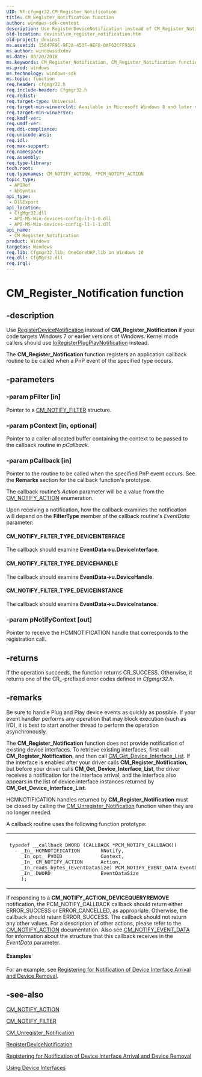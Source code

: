 ```yaml
---
UID: NF:cfgmgr32.CM_Register_Notification
title: CM_Register_Notification function
author: windows-sdk-content
description: Use RegisterDeviceNotification instead of CM_Register_Notification if your code targets Windows 7 or earlier versions of Windows. Kernel mode callers should use IoRegisterPlugPlayNotification instead.
old-location: devinst\cm_register_notification.htm
old-project: devinst
ms.assetid: 15847F9C-9F2A-453F-9EF8-0AF63CFF93C9
ms.author: windowssdkdev
ms.date: 08/20/2018
ms.keywords: CM_Register_Notification, CM_Register_Notification function [Device and Driver Installation], cfgmgr32/CM_Register_Notification, devinst.cm_register_notification
ms.prod: windows
ms.technology: windows-sdk
ms.topic: function
req.header: cfgmgr32.h
req.include-header: Cfgmgr32.h
req.redist: 
req.target-type: Universal
req.target-min-winverclnt: Available in Microsoft Windows 8 and later versions of Windows.
req.target-min-winversvr: 
req.kmdf-ver: 
req.umdf-ver: 
req.ddi-compliance: 
req.unicode-ansi: 
req.idl: 
req.max-support: 
req.namespace: 
req.assembly: 
req.type-library: 
tech.root: 
req.typenames: CM_NOTIFY_ACTION, *PCM_NOTIFY_ACTION
topic_type:
 - APIRef
 - kbSyntax
api_type:
 - DllExport
api_location:
 - CfgMgr32.dll
 - API-MS-Win-devices-config-l1-1-0.dll
 - API-MS-Win-devices-config-l1-1-1.dll
api_name:
 - CM_Register_Notification
product: Windows
targetos: Windows
req.lib: Cfgmgr32.lib; OneCoreUAP.lib on Windows 10
req.dll: CfgMgr32.dll
req.irql: 
---
```


# CM_Register_Notification function


## -description


Use <a href="https://msdn.microsoft.com/82094d95-9af3-4222-9c5e-ce2df9bab5e3">RegisterDeviceNotification</a> instead of <b>CM_Register_Notification</b> if your code targets Windows 7 or earlier versions of Windows. Kernel mode callers should use <a href="https://msdn.microsoft.com/06fd10ab-3478-4b01-b678-24944f17fa9d">IoRegisterPlugPlayNotification</a> instead.

The <b>CM_Register_Notification</b> function registers an application callback routine to be called when a PnP event of the specified type occurs.


## -parameters




### -param pFilter [in]

Pointer to a <a href="https://msdn.microsoft.com/8B6CC440-7B41-4382-9917-6833031D5E1B">CM_NOTIFY_FILTER</a> structure.


### -param pContext [in, optional]

Pointer to a caller-allocated buffer containing the context to be passed to the callback routine in <i>pCallback</i>.


### -param pCallback [in]

Pointer to the routine to be called when the specified PnP event occurs. See the <b>Remarks</b> section for the callback function's prototype.

The callback routine’s <i>Action</i> parameter will be a value from the <a href="https://msdn.microsoft.com/587AF979-8BA2-45A3-90C2-7E0EBB2390EC">CM_NOTIFY_ACTION</a> enumeration.

Upon receiving a notification, how the callback examines the notification will depend on the <b>FilterType</b> member of the callback routine's <i>EventData</i> parameter:





#### CM_NOTIFY_FILTER_TYPE_DEVICEINTERFACE

The callback should examine <b>EventData-&gt;u.DeviceInterface</b>.



#### CM_NOTIFY_FILTER_TYPE_DEVICEHANDLE

The callback should examine <b>EventData-&gt;u.DeviceHandle</b>.



#### CM_NOTIFY_FILTER_TYPE_DEVICEINSTANCE

The callback should examine <b>EventData-&gt;u.DeviceInstance</b>.


### -param pNotifyContext [out]

Pointer to receive the HCMNOTIFICATION handle that corresponds to the registration call.


## -returns



If the operation succeeds, the function returns CR_SUCCESS. Otherwise, it returns one of the CR_-prefixed error codes defined in <i>Cfgmgr32.h</i>.




## -remarks



Be sure to handle Plug and Play device events as quickly as possible.  If your event handler performs any operation that may block execution (such as I/O), it is best to start another thread to perform the operation asynchronously.

The <b>CM_Register_Notification</b> function does not provide notification of existing device interfaces.   To retrieve existing interfaces, first call <b>CM_Register_Notification</b>, and then call <a href="https://msdn.microsoft.com/3f2dfc0f-1bde-40a8-b48c-25b75759e0d8">CM_Get_Device_Interface_List</a>.   If the interface is enabled after your driver calls <b>CM_Register_Notification</b>, but before your driver calls <b>CM_Get_Device_Interface_List</b>, the driver receives a notification for the interface arrival, and the interface also appears in the list of device interface instances returned by <b>CM_Get_Device_Interface_List</b>.

HCMNOTIFICATION handles returned by <b>CM_Register_Notification</b> must be closed by calling the <a href="https://msdn.microsoft.com/1634ECC5-96A2-4B1C-8DCA-64682C8C1444">CM_Unregister_Notification</a> function when they are no longer needed.

A callback routine uses the following function prototype:
		  

<div class="code"><span codelanguage=""><table>
<tr>
<th></th>
</tr>
<tr>
<td>
<pre>typedef __callback DWORD (CALLBACK *PCM_NOTIFY_CALLBACK)(
    _In_ HCMNOTIFICATION       hNotify,
    _In_opt_ PVOID             Context,
    _In_ CM_NOTIFY_ACTION      Action,
    _In_reads_bytes_(EventDataSize) PCM_NOTIFY_EVENT_DATA EventData,
    _In_ DWORD                 EventDataSize
    );</pre>
</td>
</tr>
</table></span></div>
If responding to a <b>CM_NOTIFY_ACTION_DEVICEQUERYREMOVE</b> notification, the PCM_NOTIFY_CALLBACK callback should return either ERROR_SUCCESS or ERROR_CANCELLED, as appropriate.  Otherwise, the callback should return ERROR_SUCCESS. The callback should not return any other values. For a description of other actions, please refer to the <a href="https://msdn.microsoft.com/587AF979-8BA2-45A3-90C2-7E0EBB2390EC">CM_NOTIFY_ACTION</a> documentation.  Also see <a href="https://msdn.microsoft.com/61bd4ea3-9910-4feb-a330-3e0bcdac1ce2">CM_NOTIFY_EVENT_DATA</a> for information about the structure that this callback receives in the <i>EventData</i> parameter.


#### Examples

For an example, see 
     <a href="devinst.registering_for_notification_of_device_interface_arrival_and_device_removal">Registering for Notification of Device Interface Arrival and Device Removal</a>.

<div class="code"></div>



## -see-also




<a href="https://msdn.microsoft.com/587AF979-8BA2-45A3-90C2-7E0EBB2390EC">CM_NOTIFY_ACTION</a>



<a href="https://msdn.microsoft.com/8B6CC440-7B41-4382-9917-6833031D5E1B">CM_NOTIFY_FILTER</a>



<a href="https://msdn.microsoft.com/1634ECC5-96A2-4B1C-8DCA-64682C8C1444">CM_Unregister_Notification</a>



<a href="https://msdn.microsoft.com/82094d95-9af3-4222-9c5e-ce2df9bab5e3">RegisterDeviceNotification</a>



<a href="devinst.registering_for_notification_of_device_interface_arrival_and_device_removal">Registering for Notification of Device Interface Arrival and Device Removal</a>



<a href="https://docs.microsoft.com/en-us/windows-hardware/drivers/wdf/using-device-interfaces">Using Device Interfaces</a>
 

 

